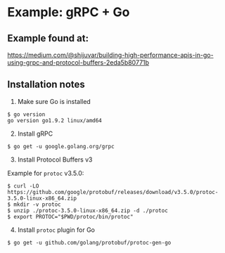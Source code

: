 # Example: gRPC + Go

## Example found at:

https://medium.com/@shijuvar/building-high-performance-apis-in-go-using-grpc-and-protocol-buffers-2eda5b80771b

## Installation notes

1. Make sure Go is installed
```text
$ go version 
go version go1.9.2 linux/amd64
```

2. Install gRPC
```text
$ go get -u google.golang.org/grpc
```

3. Install Protocol Buffers v3

Example for `protoc` v3.5.0:
```text
$ curl -LO https://github.com/google/protobuf/releases/download/v3.5.0/protoc-3.5.0-linux-x86_64.zip
$ mkdir -v protoc
$ unzip ./protoc-3.5.0-linux-x86_64.zip -d ./protoc
$ export PROTOC="$PWD/protoc/bin/protoc"
```

4. Install `protoc` plugin for Go
```text
$ go get -u github.com/golang/protobuf/protoc-gen-go 
```

